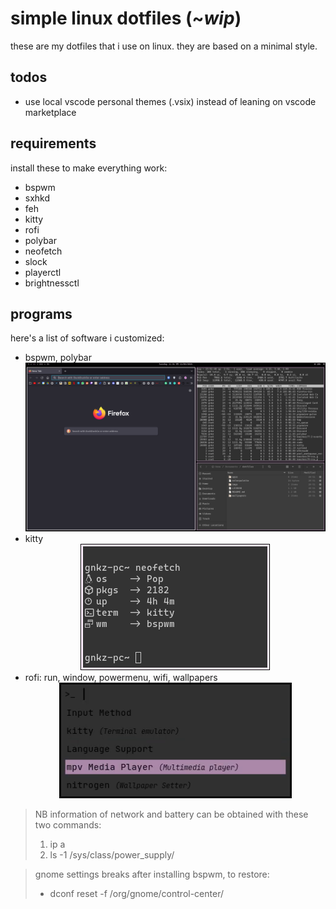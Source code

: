 # simple linux dotfiles (~_wip_)

these are my dotfiles that i use on linux. they are based on a minimal style.

## todos

+ use local vscode personal themes (.vsix) instead of leaning on vscode marketplace

## requirements

install these to make everything work:
+ bspwm
+ sxhkd
+ feh
+ kitty
+ rofi
+ polybar
+ neofetch
+ slock
+ playerctl
+ brightnessctl

## programs

here's a list of software i customized:
+ bspwm, polybar
        <div align="center">![bspwm](./imgs/bspwm.png)</div>
+ kitty
        <div align="center">![kitty](./imgs/kitty.png)</div>
+ rofi: run, window, powermenu, wifi, wallpapers
            <div align="center">![rofi](./imgs/rofi.png)</div>

> NB
> information of network and battery can be obtained with these two commands:
> 1. ip a
> 2. ls -1 /sys/class/power_supply/

> gnome settings breaks after installing bspwm, to restore:
> + dconf reset -f /org/gnome/control-center/
